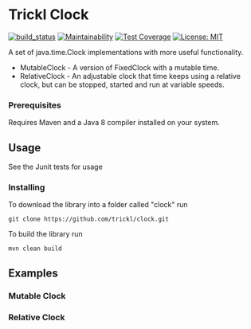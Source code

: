 # Trickl Clock

[![build_status](https://travis-ci.com/trickl/clock.svg?branch=master)](https://travis-ci.com/trickl/clock)
[![Maintainability](https://api.codeclimate.com/v1/badges/6039371d2409365c76dc/maintainability)](https://codeclimate.com/github/trickl/clock/maintainability)
[![Test Coverage](https://api.codeclimate.com/v1/badges/6039371d2409365c76dc/test_coverage)](https://codeclimate.com/github/trickl/clock/test_coverage)
[![License: MIT](https://img.shields.io/badge/License-MIT-yellow.svg)](https://opensource.org/licenses/MIT)

A set of java.time.Clock implementations with more useful functionality.

* MutableClock - A version of FixedClock with a mutable time.
* RelativeClock - An adjustable clock that time keeps using a relative clock, but can be stopped, started and run at variable speeds.

### Prerequisites

Requires Maven and a Java 8 compiler installed on your system.

## Usage

See the Junit tests for usage

### Installing

To download the library into a folder called "clock" run

```
git clone https://github.com/trickl/clock.git
```

To build the library run

```
mvn clean build
```

## Examples

### Mutable Clock

### Relative Clock
